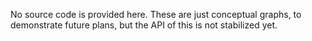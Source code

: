 No source code is provided here. These are just conceptual graphs, to demonstrate future plans, but the API of this is not stabilized yet.
